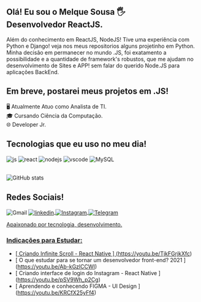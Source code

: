 ##  Olá! Eu sou o Melque Sousa 🖐️<br/>Desenvolvedor ReactJS.

Além do conhecimento em ReactJS, NodeJS! Tive uma experiência com Python e Django! veja nos meus repositorios alguns projetinho em Python.<br/>
Minha decisão em permanecer no mundo .JS, foi exatamento a possibilidade e a quantidade de framework's robustos, que me ajudam no desenvolvimento de Sites e APP!
sem falar do querido Node.JS para aplicações BackEnd.

## Em breve, postarei meus projetos em .JS!

🖥️ Atualmente Atuo como Analista de TI.<br/>
🎓 Cursando Ciência da Computação.<br/>
🌐 Developer Jr.
##  Tecnologias que eu uso no meu dia!

<div style = "display: inline_block"><div style = "display: inline_block">
  
  <img align = "center" alt = "js" src = "https://img.shields.io/badge/JavaScript-F7DF1E?style=for-the-badge&logo=javascript&logoColor=black" />
  <img align = "center" alt = "react" src = "https://img.shields.io/badge/React-20232A?style=for-the-badge&logo=react&logoColor=61DAFB" />
  <img align = "center" alt = "nodejs" src = "https://img.shields.io/badge/Node.js-43853D?style=for-the-badge&logo=node.js&logoColor=white" />

  <img align = "center" alt = "vscode" src = "https://img.shields.io/badge/Visual_Studio_Code-0078D4?style=for-the-badge&logo=visual%20studio%20code&logoColor=white" />
  <img align = "center" alt = "MySQL" src = "https://img.shields.io/badge/MySQL-005C84?style=for-the-badge&logo=mysql&logoColor=white" />
  </div><br/>
    
![GitHub stats](https://github-readme-stats.vercel.app/api?username=developer-2022&show_icons=true&theme=radical)
## Redes Sociais!
<div style = "display: inline_block">
    <img align = "center" alt = "Gmail" src = "https://img.shields.io/badge/Gmail-D14836?style=for-the-badge&logo=gmail&logoColor=white" />
    <a href="https://www.linkedin.com/in/melquesousa/" rel="nofollow"> 
    <img align = "center" alt = "linkedin" src = "https://img.shields.io/badge/LinkedIn-0077B5?style=for-the-badge&logo=linkedin&logoColor=white" />
    <img align = "center" alt = "Instagram" src = "https://img.shields.io/badge/Instagram-E4405F?style=for-the-badge&logo=instagram&logoColor=white" />
    <img align = "center" alt = "Telegram" src = "https://img.shields.io/badge/Telegram-2CA5E0?style=for-the-badge&logo=telegram&logoColor=white" />

</div>
    
Apaixonado por tecnologia, desenvolvimento.
           
### Indicações para Estudar:
- [ Criando Infinite Scroll - React Native ] (https://youtu.be/TjkFGrjkXfc) <br/>
- [ O que estudar para se tornar um desenvolvedor front-end? 2021 ] (https://youtu.be/Ab-kGzlCCWI) <br/>
- [ Criando interface de login do Instagram - React Native ] (https://youtu.be/pSV9Wh_p2Cg) <br/>
- [ Aprendendo e conhecendo FIGMA - UI Design ] (https://youtu.be/KRCfX25yFf4) <br/>
